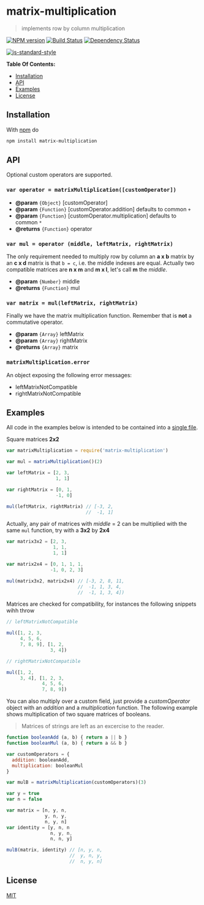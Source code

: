 # matrix-multiplication

> implements row by column multiplication

[![NPM version](https://badge.fury.io/js/matrix-multiplication.svg)](http://badge.fury.io/js/matrix-multiplication) [![Build Status](https://travis-ci.org/fibo/matrix-multiplication.svg?branch=master)](https://travis-ci.org/fibo/matrix-multiplication?branch=master) [![Dependency Status](https://gemnasium.com/fibo/matrix-multiplication.svg)](https://gemnasium.com/fibo/matrix-multiplication)

[![js-standard-style](https://cdn.rawgit.com/feross/standard/master/badge.svg)](https://github.com/feross/standard)

**Table Of Contents:**

* [Installation](#installation)
* [API](#api)
* [Examples](#examples)
* [License](#license)

## Installation

With [npm](https://npmjs.org/) do

```bash
npm install matrix-multiplication
```

## API

Optional custom operators are supported.

### `var operator = matrixMultiplication([customOperator])`

* **@param** `{Object}` [customOperator]
* **@param** `{Function}` [customOperator.addition] defaults to common `+`
* **@param** `{Function}` [customOperator.multiplication] defaults to common `*`
* **@returns** `{Function}` operator

### `var mul = operator (middle, leftMatrix, rightMatrix)`

The only requirement needed to multiply row by column an **a x b** matrix by
an **c x d** matrix is that `b = c`, i.e. the middle indexes are equal.
Actually two compatible matrices are **n x m** and **m x l**, let's call **m** the *middle*.

* **@param** `{Number}` middle
* **@returns** `{Function}` mul

### `var matrix = mul(leftMatrix, rightMatrix)`

Finally we have the matrix multiplication function. Remember that is **not** a
commutative operator.

* **@param** `{Array}` leftMatrix
* **@param** `{Array}` rightMatrix
* **@returns** `{Array}` matrix

### `matrixMultiplication.error`

An object exposing the following error messages:

* leftMatrixNotCompatible
* rightMatrixNotCompatible

## Examples

All code in the examples below is intended to be contained into a [single file](https://github.com/fibo/matrix-multiplication/blob/master/test.js).

Square matrices **2x2**

```javascript
var matrixMultiplication = require('matrix-multiplication')

var mul = matrixMultiplication()(2)

var leftMatrix = [2, 3,
                  1, 1]

var rightMatrix = [0, 1,
                  -1, 0]

mul(leftMatrix, rightMatrix) // [-3, 2,
                             //  -1, 1]
```

Actually, any pair of matrices with *middle* = 2 can be multiplied with the same `mul`
function, try with a **3x2** by **2x4**

```javascript
var matrix3x2 = [2, 3,
                 1, 1,
                 1, 1]

var matrix2x4 = [0, 1, 1, 1,
                -1, 0, 2, 3]

mul(matrix3x2, matrix2x4) // [-3, 2, 8, 11,
                          //  -1, 1, 3, 4,
                          //  -1, 1, 3, 4])
```

Matrices are checked for compatibility, for instances the following snippets wihh throw

```javascript
// leftMatrixNotCompatible

mul([1, 2, 3,
     4, 5, 6,
     7, 8, 9], [1, 2,
                3, 4])

// rightMatrixNotCompatible

mul([1, 2,
     3, 4], [1, 2, 3,
             4, 5, 6,
             7, 8, 9])
```

You can also multiply over a custom field, just provide a *customOperator* object with
an *addition* and a *multiplication* function.
The following example shows multiplication of two square matrices of booleans.

> Matrices of strings are left as an excercise to the reader.

```javascript
function booleanAdd (a, b) { return a || b }
function booleanMul (a, b) { return a && b }

var customOperators = {
  addition: booleanAdd,
  multiplication: booleanMul
}

var mulB = matrixMultiplication(customOperators)(3)

var y = true
var n = false

var matrix = [n, y, n,
              y, n, y,
              n, y, n]
var identity = [y, n, n
                n, y, n,
                n, n, y]

mulB(matrix, identity) // [n, y, n,
                       //  y, n, y,
                       //  n, y, n]
```

## License

[MIT](http://g14n.info/mit-license/)
